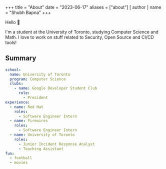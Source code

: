 +++
title = "About"
date = "2023-06-17"
aliases = ["about"]
[ author ]
  name = "Shubh Bapna"
+++

Hello :wave:

I'm a student at the University of Toronto, studying Computer Science and Math. I love to work on stuff related to Security, Open Source and CI/CD tools!

## Summary
```yaml
school: 
  name: University of Toronto
  program: Computer Science
  clubs:
    - name: Google Developer Student Club
      role:
        - President
experience:
  - name: Red Hat
    roles: 
      - Software Engineer Intern
  - name: Firewires
    roles:
      - Software Engineer Intern
  - name: University of Toronto
    roles: 
      - Junior Incident Response Analyst
      - Teaching Assistant
fun:
  - football
  - movies
```